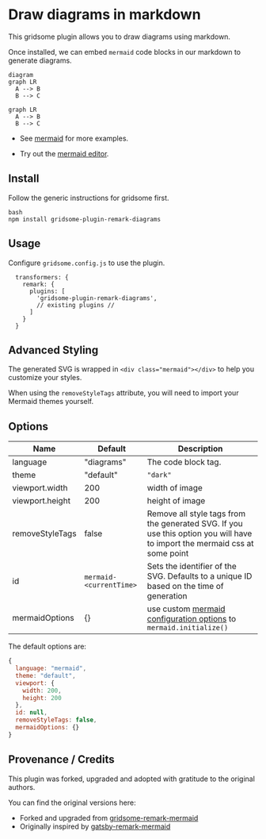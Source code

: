 # Draw diagrams in markdown

This gridsome plugin allows you to draw diagrams using markdown. 

Once installed, we can embed `mermaid` code blocks in our markdown to generate diagrams.

~~~
diagram
graph LR
  A --> B
  B --> C
~~~

```mermaid
graph LR
  A --> B
  B --> C
```

- See [mermaid](https://mermaid-js.github.io) for more examples.

- Try out the [mermaid editor](https://mermaid-js.github.io/mermaid-live-editor/).

## Install

Follow the generic instructions for gridsome first.

```
bash
npm install gridsome-plugin-remark-diagrams
```

## Usage

Configure `gridsome.config.js` to use the plugin.

```
  transformers: {
    remark: {
      plugins: [
        'gridsome-plugin-remark-diagrams',
        // existing plugins //
      ]
    }
  }
```


## Advanced Styling

The generated SVG is wrapped in `<div class="mermaid"></div>` to help you customize your styles.

When using the `removeStyleTags` attribute, you will need to import your Mermaid themes yourself. 


## Options

| Name            | Default               | Description                                                                                                                                                     |
| --------------- | --------------------- | --------------------------------------------------------------------------------------------------------------------------------------------------------------- |
| language        | "diagrams"            | The code block tag.
| theme           | "default"             | `"dark"`|`"neutral"`|`"forest"`|`"default"` |
| viewport.width  | 200                   | width of image                                                                                                                                      |
| viewport.height | 200                   | height of image                                                                                                                                     |
| removeStyleTags | false                 | Remove all style tags from the generated SVG. If you use this option you will have to import the mermaid css at some point                                      |
| id              | `mermaid-<currentTime>` | Sets the identifier of the SVG. Defaults to a unique ID based on the time of generation                                                                         |
| mermaidOptions  | {}                    | use custom [mermaid configuration options](https://mermaid-js.github.io/mermaid/#/mermaidAPI?id=configuration) to `mermaid.initialize()`                                                                                    |

The default options are:

```js
{
  language: "mermaid",
  theme: "default",
  viewport: {
    width: 200,
    height: 200
  },
  id: null,
  removeStyleTags: false,
  mermaidOptions: {}
}
```

## Provenance / Credits

This plugin was forked, upgraded and adopted with gratitude to the original authors.

You can find the original versions here: 

- Forked and upgraded from [gridsome-remark-mermaid](https://github.com/Braincoke/gridsome-plugin-remark-mermaid)
- Originally inspired by [gatsby-remark-mermaid](https://github.com/ChappIO/gatsby-remark-mermaid)
